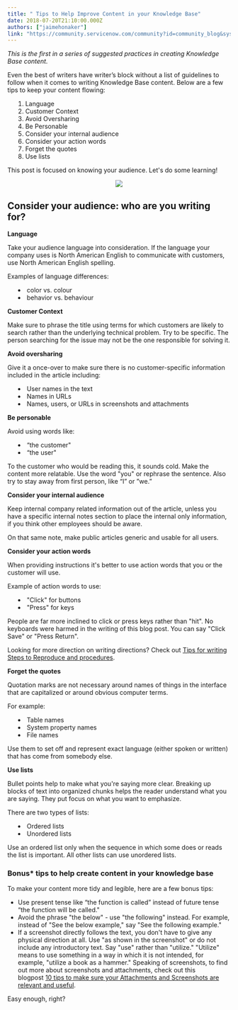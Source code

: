 ```yaml
---
title: " Tips to Help Improve Content in your Knowledge Base"
date: 2018-07-20T21:10:00.000Z
authors: ["jaimehonaker"]
link: "https://community.servicenow.com/community?id=community_blog&sys_id=e53569afdb1757800be6a345ca9619f5"
---
```

<p><em>This is the first in a series of suggested practices in creating Knowledge Base content. </em></p>
<p>Even the best of writers have writer’s block without a list of guidelines to follow when it comes to writing Knowledge Base content. Below are a few tips to keep your content flowing:</p>
<ol style="list-style-position: inside;"><li>Language</li><li>Customer Context</li><li>Avoid Oversharing</li><li>Be Personable</li><li>Consider your internal audience</li><li>Consider your action words</li><li>Forget the quotes</li><li>Use lists</li></ol>
<p>This post is focused on knowing your audience. Let&#39;s do some learning!</p>
<p style="text-align: center;"><img style="max-width: 100%; max-height: 480px;" src="d6ab5163db1357800be6a345ca961902.iix" /></p>
<h2>Consider your audience: who are you writing for?</h2>
<p><strong>Language</strong></p>
<p>Take your audience language into consideration. If the language your company uses is North American English to communicate with customers, use North American English spelling.</p>
<p>Examples of language differences:</p>
<ul style="list-style-position: inside;"><li>color vs. colour</li><li>behavior vs. behaviour </li></ul>
<p><strong>Customer Context</strong></p>
<p>Make sure to phrase the title using terms for which customers are likely to search rather than the underlying technical problem. Try to be specific. The person searching for the issue may not be the one responsible for solving it.</p>
<p><strong>Avoid oversharing</strong></p>
<p>Give it a once-over to make sure there is no customer-specific information included in the article including:</p>
<ul style="list-style-position: inside;"><li>User names in the text</li><li>Names in URLs</li><li>Names, users, or URLs in screenshots and attachments </li></ul>
<p><strong>Be personable</strong></p>
<p>Avoid using words like:</p>
<ul style="list-style-position: inside;"><li>“the customer&#34;</li><li>“the user&#34;</li></ul>
<p>To the customer who would be reading this, it sounds cold. Make the content more relatable. Use the word &#34;you&#34; or rephrase the sentence. Also try to stay away from first person, like “I” or ”we.”</p>
<p><strong>Consider your internal audience</strong></p>
<p>Keep internal company related information out of the article, unless you have a specific internal notes section to place the internal only information, if you think other employees should be aware.</p>
<p>On that same note, make public articles generic and usable for all users.</p>
<p><strong>Consider your action words</strong></p>
<p>When providing instructions it&#39;s better to use action words that you or the customer will use.</p>
<p>Example of action words to use:</p>
<ul style="list-style-position: inside;"><li>&#34;Click&#34; for buttons</li><li>&#34;Press&#34; for keys</li></ul>
<p>People are far more inclined to click or press keys rather than &#34;hit&#34;. No keyboards were harmed in the writing of this blog post. You can say &#34;Click Save&#34; or &#34;Press Return&#34;.</p>
<p>Looking for more direction on writing directions? Check out <a title="Tips for writing Steps to Reproduce and procedures" href="http://bit.ly/ImproveKBcontent3" rel="nofollow">Tips for writing Steps to Reproduce and procedures</a>.</p>
<p><strong>Forget the quotes</strong></p>
<p>Quotation marks are not necessary around names of things in the interface that are capitalized or around obvious computer terms.</p>
<p>For example:</p>
<ul style="list-style-position: inside;"><li>Table names</li><li>System property names</li><li>File names</li></ul>
<p>Use them to set off and represent exact language (either spoken or written) that has come from somebody else.</p>
<p><strong>Use lists</strong></p>
<p>Bullet points help to make what you&#39;re saying more clear. Breaking up blocks of text into organized chunks helps the reader understand what you are saying. They put focus on what you want to emphasize.</p>
<p>There are two types of lists:</p>
<ul style="list-style-position: inside;"><li>Ordered lists</li><li>Unordered lists</li></ul>
<p>Use an ordered list only when the sequence in which some does or reads the list is important. All other lists can use unordered lists.</p>
<h3>Bonus* tips to help create content in your knowledge base</h3>
<p>To make your content more tidy and legible, here are a few bonus tips:</p>
<ul><li>Use present tense like “the function is called” instead of future tense “the function will be called.&#34;</li><li>Avoid the phrase &#34;the below&#34; - use &#34;the following&#34; instead. For example, instead of &#34;See the below example,&#34; say &#34;See the following example.&#34;</li><li>If a screenshot directly follows the text, you don&#39;t have to give any physical direction at all. Use &#34;as shown in the screenshot&#34; or do not include any introductory text. Say &#34;use&#34; rather than &#34;utilize.&#34; &#34;Utilize&#34; means to use something in a way in which it is not intended, for example, &#34;utilize a book as a hammer.&#34; Speaking of screenshots, to find out more about screenshots and attachments, check out this blogpost <a title="10 tips to make sure your Attachments and Screenshots are relevant and useful" href="http://bit.ly/ImproveKBcontent2" rel="nofollow">10 tips to make sure your Attachments and Screenshots are relevant and useful</a>.</li></ul>
<p>Easy enough, right? </p>